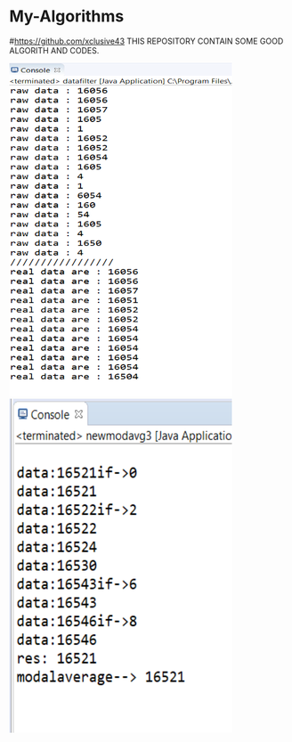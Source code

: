 # My-Algorithms
#https://github.com/xclusive43
THIS REPOSITORY CONTAIN  SOME GOOD ALGORITH AND CODES.

<img src="output.png" width="400" height="600"/> <img src="Screenshot (436).png" width="400" height="600" alt="Modal Average"/>

